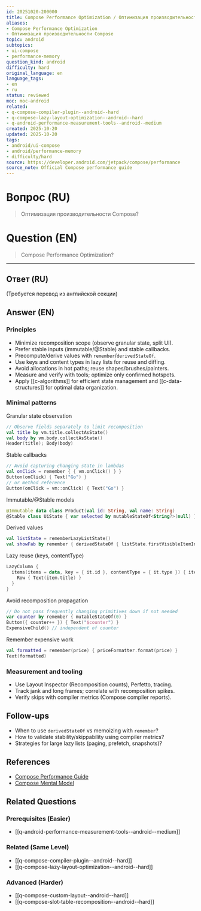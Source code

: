 ```yaml
---
id: 20251020-200000
title: Compose Performance Optimization / Оптимизация производительности Compose
aliases:
- Compose Performance Optimization
- Оптимизация производительности Compose
topic: android
subtopics:
- ui-compose
- performance-memory
question_kind: android
difficulty: hard
original_language: en
language_tags:
- en
- ru
status: reviewed
moc: moc-android
related:
- q-compose-compiler-plugin--android--hard
- q-compose-lazy-layout-optimization--android--hard
- q-android-performance-measurement-tools--android--medium
created: 2025-10-20
updated: 2025-10-20
tags:
- android/ui-compose
- android/performance-memory
- difficulty/hard
source: https://developer.android.com/jetpack/compose/performance
source_note: Official Compose performance guide
---
```


# Вопрос (RU)
> Оптимизация производительности Compose?

# Question (EN)
> Compose Performance Optimization?

---

## Ответ (RU)

(Требуется перевод из английской секции)

## Answer (EN)

### Principles

- Minimize recomposition scope (observe granular state, split UI).
- Prefer stable inputs (immutable/@Stable) and stable callbacks.
- Precompute/derive values with `remember`/`derivedStateOf`.
- Use keys and content types in lazy lists for reuse and diffing.
- Avoid allocations in hot paths; reuse shapes/brushes/painters.
- Measure and verify with tools; optimize only confirmed hotspots.
- Apply [[c-algorithms]] for efficient state management and [[c-data-structures]] for optimal data organization.

### Minimal patterns

Granular state observation

```kotlin
// Observe fields separately to limit recomposition
val title by vm.title.collectAsState()
val body by vm.body.collectAsState()
Header(title); Body(body)
```

Stable callbacks

```kotlin
// Avoid capturing changing state in lambdas
val onClick = remember { { vm.onClick() } }
Button(onClick) { Text("Go") }
// or method reference
Button(onClick = vm::onClick) { Text("Go") }
```

Immutable/@Stable models

```kotlin
@Immutable data class Product(val id: String, val name: String)
@Stable class UiState { var selected by mutableStateOf<String?>(null) }
```

Derived values

```kotlin
val listState = rememberLazyListState()
val showFab by remember { derivedStateOf { listState.firstVisibleItemIndex > 0 } }
```

Lazy reuse (keys, contentType)

```kotlin
LazyColumn {
  items(items = data, key = { it.id }, contentType = { it.type }) { item ->
    Row { Text(item.title) }
  }
}
```

Avoid recomposition propagation

```kotlin
// Do not pass frequently changing primitives down if not needed
var counter by remember { mutableStateOf(0) }
Button({ counter++ }) { Text("$counter") }
ExpensiveChild() // independent of counter
```

Remember expensive work

```kotlin
val formatted = remember(price) { priceFormatter.format(price) }
Text(formatted)
```

### Measurement and tooling

- Use Layout Inspector (Recomposition counts), Perfetto, tracing.
- Track jank and long frames; correlate with recomposition spikes.
- Verify skips with compiler metrics (Compose compiler reports).

## Follow-ups

- When to use `derivedStateOf` vs memoizing with `remember`?
- How to validate stability/skippability using compiler metrics?
- Strategies for large lazy lists (paging, prefetch, snapshots)?

## References

- [Compose Performance Guide](https://developer.android.com/jetpack/compose/performance)
- [Compose Mental Model](https://developer.android.com/develop/ui/compose/mental-model)

## Related Questions

### Prerequisites (Easier)

- [[q-android-performance-measurement-tools--android--medium]]

### Related (Same Level)

- [[q-compose-compiler-plugin--android--hard]]
- [[q-compose-lazy-layout-optimization--android--hard]]

### Advanced (Harder)

- [[q-compose-custom-layout--android--hard]]
- [[q-compose-slot-table-recomposition--android--hard]]

